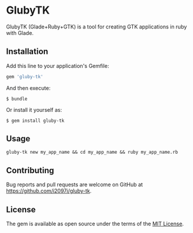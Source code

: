 # GlubyTK

GlubyTK (Glade+Ruby+GTK) is a tool for creating GTK applications in ruby with Glade.

## Installation

Add this line to your application's Gemfile:

```ruby
gem 'gluby-tk'
```

And then execute:

    $ bundle

Or install it yourself as:

    $ gem install gluby-tk

## Usage

```gluby-tk new my_app_name && cd my_app_name && ruby my_app_name.rb```

## Contributing

Bug reports and pull requests are welcome on GitHub at https://github.com/i2097i/gluby-tk.


## License

The gem is available as open source under the terms of the [MIT License](http://opensource.org/licenses/MIT).

